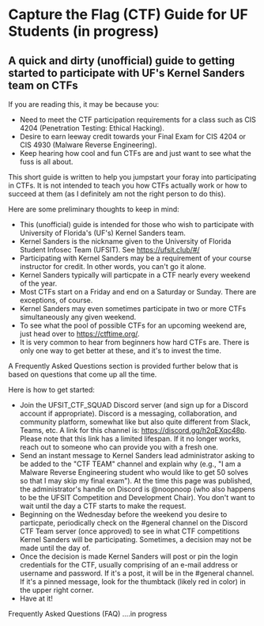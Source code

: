 # Capture the Flag (CTF) Guide for UF Students (in progress)
## A quick and dirty (unofficial) guide to getting started to participate with UF's Kernel Sanders team on CTFs

If you are reading this, it may be because you:

* Need to meet the CTF participation requirements for a class such as CIS 4204 (Penetration Testing: Ethical Hacking).
* Desire to earn leeway credit towards your Final Exam for CIS 4204 or CIS 4930 (Malware Reverse Engineering).
* Keep hearing how cool and fun CTFs are and just want to see what the fuss is all about.

This short guide is written to help you jumpstart your foray into participating in CTFs.  It is not intended to teach you how CTFs actually work or how to succeed at them (as I definitely am not the right person to do this).

Here are some preliminary thoughts to keep in mind:

* This (unofficial) guide is intended for those who wish to participate with University of Florida's (UF's) Kernel Sanders team.
* Kernel Sanders is the nickname given to the University of Florida Student Infosec Team (UFSIT).  See https://ufsit.club/#/
* Participating with Kernel Sanders may be a requirement of your course instructor for credit. In other words, you can't go it alone.
* Kernel Sanders typically will particpate in a CTF nearly every weekend of the year.
* Most CTFs start on a Friday and end on a Saturday or Sunday.  There are exceptions, of course.
* Kernel Sanders may even sometimes participate in two or more CTFs simultaneously any given weekend.
* To see what the pool of possible CTFs for an upcoming weekend are, just head over to https://ctftime.org/.
* It is very common to hear from beginners how hard CTFs are.  There is only one way to get better at these, and it's to invest the time.

A Frequently Asked Questions section is provided further below that is based on questions that come up all the time.

Here is how to get started:

* Join the UFSIT_CTF_SQUAD Discord server (and sign up for a Discord account if appropriate).  Discord is a messaging, collaboration, and community platform, somewhat like but also quite different from Slack, Teams, etc.  A link for this channel is:  https://discord.gg/h2qEXqc48p.  Please note that this link has a limited lifespan.  If it no longer works, reach out to someone who can provide you with a fresh one.
* Send an instant message to Kernel Sanders lead administrator asking to be added to the "CTF TEAM" channel and explain why (e.g., "I am a Malware Reverse Engineering student who would like to get 50 solves so that I may skip my final exam").  At the time this page was published, the administrator's handle on Discord is @noopnoop (who also happens to be the UFSIT Competition and Development Chair).  You don't want to wait until the day a CTF starts to make the request.
* Beginning on the Wednesday before the weekend you desire to particpate, periodically check on the #general channel on the Discord CTF Team server (once approved) to see in what CTF competitions Kernel Sanders will be participating.  Sometimes, a decision may not be made until the day of.
* Once the decision is made Kernel Sanders will post or pin the login credentials for the CTF, usually comprising of an e-mail address or username and password.  If it's a post, it will be in the #general channel.  If it's a pinned message, look for the thumbtack (likely red in color) in the upper right corner.
* Have at it!

Frequently Asked Questions (FAQ)
....in progress

